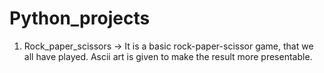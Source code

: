 # Python_projects

1. Rock_paper_scissors -> It is a basic rock-paper-scissor game, that we all have played. Ascii art is given to make the result more presentable. 
